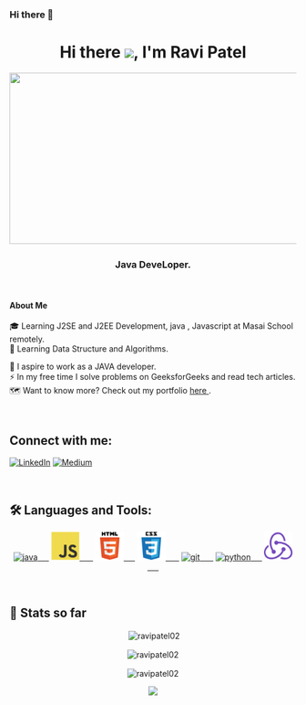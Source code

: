 ### Hi there 👋

<!--
**Ravipatel02/Ravipatel02** is a ✨ _special_ ✨ repository because its `README.md` (this file) appears on your GitHub profile.

Here are some ideas to get you started:

- 🔭 I’m currently working on ...
- 🌱 I’m currently learning ...
- 👯 I’m looking to collaborate on ...
- 🤔 I’m looking for help with ...
- 💬 Ask me about ...
- 📫 How to reach me: ...
- 😄 Pronouns: ...
- ⚡ Fun fact: ...
-->



<h1 align="center">Hi there <img src="https://media.giphy.com/media/hvRJCLFzcasrR4ia7z/giphy.gif" width="25px">, I'm Ravi Patel</h1>
<p align="center"><img src="https://media.giphy.com/media/dWesBcTLavkZuG35MI/giphy.gif" width="600" height="300"  /></p>
<h3 align="center">Java DeveLoper.</h3>

<br/>
<h4>About Me</h4>
🎓   Learning J2SE and J2EE Development, java , Javascript at Masai School remotely.
</br>
🌱   Learning Data Structure and Algorithms.

💼   I aspire to work as a JAVA developer.
</br>
⚡ In my free time I solve problems on GeeksforGeeks and read tech articles.</br>
🗺️ Want to know more? Check out my portfolio <a href="https://github.com/Ravipatel02"> here </a>. <br/>

</br>

<h2 align="left"> Connect with me: </h2>
<p> <a href="https://www.linkedin.com/in/ravi0929/
" target="_blank"><img alt="LinkedIn" src="https://img.shields.io/badge/linkedin-%230077B5.svg?&style=for-the-badge&logo=linkedin&logoColor=white" /></a> <a href="mailto:ravipatel120798@gmail.com" target="_blank"><img alt="Medium" src="https://img.shields.io/badge/Gmail-D14836?style=for-the-badge&logo=gmail&logoColor=white" /></a>
</p>
<br/>


<h2 align="left">🛠 Languages and Tools:</h2>
<p align="center">
   <a href="https://docs.oracle.com/javase/7/docs/api/overview-summary.html" target="_blank"> <img src="https://thumbs.dreamstime.com/b/java-logo-vector-design-commercial-brand-trademark-118452997.jpg" alt="java" width="50" height="50"/>&nbsp;&nbsp;&nbsp;&nbsp;&nbsp;</a>
    <a href="https://developer.mozilla.org/en-US/docs/Web/JavaScript" target="_blank"> <img src="https://raw.githubusercontent.com/devicons/devicon/master/icons/javascript/javascript-original.svg" alt="javascript" width="50" height="50"/> &nbsp;&nbsp;&nbsp;&nbsp;&nbsp;</a> 
   <a href="https://www.w3.org/html/" target="_blank"> <img src="https://raw.githubusercontent.com/devicons/devicon/master/icons/html5/html5-original-wordmark.svg" alt="html5" width="50" height="50"/>&nbsp;&nbsp;&nbsp;&nbsp;&nbsp;</a>
  <a href="https://www.w3schools.com/css/" target="_blank"> <img src="https://raw.githubusercontent.com/devicons/devicon/master/icons/css3/css3-original-wordmark.svg" alt="css3" width="50" height="50"/> &nbsp;&nbsp;&nbsp;&nbsp;&nbsp;</a> 
  <a href="https://git-scm.com/" target="_blank"> <img src="https://www.vectorlogo.zone/logos/git-scm/git-scm-icon.svg" alt="git" width="50" height="50"/> &nbsp;&nbsp;&nbsp;&nbsp;&nbsp;</a>
  <a href="https://www.python.org/" target="_blank"> <img src="https://cdn3.iconfinder.com/data/icons/logos-and-brands-adobe/512/267_Python-512.png" alt="python" width="40" height="40"/>&nbsp;&nbsp;&nbsp;&nbsp;&nbsp;</a> 
  <a href="https://redux.js.org" target="_blank"> <img src="https://raw.githubusercontent.com/devicons/devicon/master/icons/redux/redux-original.svg" alt="redux" width="50" height="50"/>&nbsp;&nbsp;&nbsp;&nbsp;&nbsp;</a> </p> 
  
  
<br/>
<h2 align="left">👷 Stats so far</h2>
<p align="center">&nbsp;<img align="center" src="https://github-readme-stats.vercel.app/api?username=ravipatel02&show_icons=true&locale=en" alt="ravipatel02" /></p>
<p align="center"><img align="center" src="https://github-readme-streak-stats.herokuapp.com/?user=ravipatel02&" alt="ravipatel02" /></p>
<p align="center"><img align="center" src="https://github-readme-stats.vercel.app/api/top-langs?username=ravipatel02&show_icons=true&locale=en&layout=compact" alt="ravipatel02" /></p>
<p align="center">
  <img  src="https://raw.githubusercontent.com/Trilokia/Trilokia/379277808c61ef204768a61bbc5d25bc7798ccf1/bottom_header.svg">
  </p>
<br/>

<!--    <img src="https://img.shields.io/badge/TypeScript-007ACC?style=for-the-badge&logo=typescript&logoColor=white" />&nbsp;&nbsp; -->
